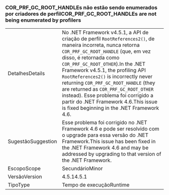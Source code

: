 ### <a name="corprfgcroothandles-are-not-being-enumerated-by-profilers"></a><span data-ttu-id="31469-101">COR_PRF_GC_ROOT_HANDLEs não estão sendo enumerados por criadores de perfil</span><span class="sxs-lookup"><span data-stu-id="31469-101">COR_PRF_GC_ROOT_HANDLEs are not being enumerated by profilers</span></span>

|   |   |
|---|---|
|<span data-ttu-id="31469-102">Detalhes</span><span class="sxs-lookup"><span data-stu-id="31469-102">Details</span></span>|<span data-ttu-id="31469-103">No .NET Framework v4.5.1, a API de criação de perfil <code>RootReferences2()</code>, de maneira incorreta, nunca retorna <code>COR_PRF_GC_ROOT_HANDLE</code> (que, em vez disso, é retornada como <code>COR_PRF_GC_ROOT_OTHER</code>).</span><span class="sxs-lookup"><span data-stu-id="31469-103">In the .NET Framework v4.5.1, the profiling API <code>RootReferences2()</code> is incorrectly never returning <code>COR_PRF_GC_ROOT_HANDLE</code> (they are returned as <code>COR_PRF_GC_ROOT_OTHER</code> instead).</span></span> <span data-ttu-id="31469-104">Esse problema foi corrigido a partir do .NET Framework 4.6.</span><span class="sxs-lookup"><span data-stu-id="31469-104">This issue is fixed beginning in the .NET Framework 4.6.</span></span>|
|<span data-ttu-id="31469-105">Sugestão</span><span class="sxs-lookup"><span data-stu-id="31469-105">Suggestion</span></span>|<span data-ttu-id="31469-106">Esse problema foi corrigido no .NET Framework 4.6 e pode ser resolvido com o upgrade para essa versão do .NET Framework.</span><span class="sxs-lookup"><span data-stu-id="31469-106">This issue has been fixed in the .NET Framework 4.6 and may be addressed by upgrading to that version of the .NET Framework.</span></span>|
|<span data-ttu-id="31469-107">Escopo</span><span class="sxs-lookup"><span data-stu-id="31469-107">Scope</span></span>|<span data-ttu-id="31469-108">Secundário</span><span class="sxs-lookup"><span data-stu-id="31469-108">Minor</span></span>|
|<span data-ttu-id="31469-109">Versão</span><span class="sxs-lookup"><span data-stu-id="31469-109">Version</span></span>|<span data-ttu-id="31469-110">4.5.1</span><span class="sxs-lookup"><span data-stu-id="31469-110">4.5.1</span></span>|
|<span data-ttu-id="31469-111">Tipo</span><span class="sxs-lookup"><span data-stu-id="31469-111">Type</span></span>|<span data-ttu-id="31469-112">Tempo de execução</span><span class="sxs-lookup"><span data-stu-id="31469-112">Runtime</span></span>|

